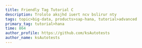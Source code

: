 ```yaml
---
title: Friendly Tag Tutorial C
description: Trololo aksjhd iuert ncv bslirur nty
tags: topic>big-data, products>sap-hana, tutorial>advanced
primary_tag: tutorial>hana
time: 864
author_profile: https://github.com/ksAutotests
author_name: ksAutotests
---
```

